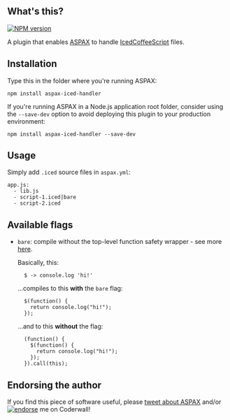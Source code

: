 ## What's this?
[![NPM version](https://badge.fury.io/js/aspax-iced-handler.png)](http://badge.fury.io/js/aspax-iced-handler)

A plugin that enables [ASPAX](http://aspax.github.io) to handle [IcedCoffeeScript](http://maxtaco.github.io/coffee-script) files.

## Installation
Type this in the folder where you're running ASPAX:

    npm install aspax-iced-handler

If you're running ASPAX in a Node.js application root folder, consider using the `--save-dev` option to avoid deploying this plugin to your production environment:

    npm install aspax-iced-handler --save-dev

## Usage
Simply add `.iced` source files in `aspax.yml`:

    app.js:
      - lib.js
      - script-1.iced|bare
      - script-2.iced

## Available flags

- `bare`: compile without the top-level function safety wrapper - see more [here](http://maxtaco.github.io/coffee-script/#usage).

  Basically, this:

        $ -> console.log 'hi!'

  ...compiles to this **with** the `bare` flag:

        $(function() {
          return console.log("hi!");
        });

  ...and to this **without** the flag:

        (function() {
          $(function() {
            return console.log("hi!");
          });
        }).call(this);

## Endorsing the author
If you find this piece of software useful, please [tweet about ASPAX](http://twitter.com/share?text=Checkout%20ASPAX%2C%20the%20simple%20Node.js%20asset%20packager!&url=http%3A%2F%2Faspax.github.io&hashtags=aspax&via=icflorescu) and/or [![endorse](https://api.coderwall.com/icflorescu/endorsecount.png)](https://coderwall.com/icflorescu) me on Coderwall!

